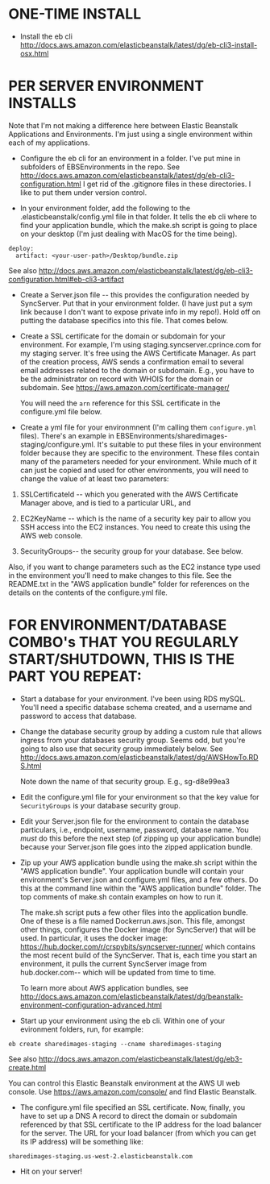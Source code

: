 ONE-TIME INSTALL
================

* Install the eb cli
	http://docs.aws.amazon.com/elasticbeanstalk/latest/dg/eb-cli3-install-osx.html

PER SERVER ENVIRONMENT INSTALLS
===============================

  Note that I'm not making a difference here between Elastic Beanstalk Applications and Environments. I'm just using a single environment within each of my applications.

* Configure the eb cli for an environment in a folder. I've put mine in subfolders of EBSEnvironments in the repo. See http://docs.aws.amazon.com/elasticbeanstalk/latest/dg/eb-cli3-configuration.html
I get rid of the .gitignore files in these directories. I  like to put them under version control.

* In your environment folder, add the following to the .elasticbeanstalk/config.yml file in that folder. It tells the eb cli where to find your application bundle, which the make.sh script is going to place on your desktop (I'm just dealing with MacOS for the time being).

```
deploy:
  artifact: <your-user-path>/Desktop/bundle.zip
```

  See also http://docs.aws.amazon.com/elasticbeanstalk/latest/dg/eb-cli3-configuration.html#eb-cli3-artifact

* Create a Server.json file -- this provides the configuration needed by SyncServer. Put that in your environment folder. (I have just put a sym link because I don't want to expose private info in my repo!). Hold off on putting the database specifics into this file. That comes below.

* Create a SSL certificate for the domain or subdomain for your environment. For example, I'm using staging.syncserver.cprince.com for my staging server. It's free using the AWS Certificate Manager. As part of the creation process, AWS sends a confirmation email to several email addresses related to the domain or subdomain. E.g., you have to be the administrator on record with WHOIS for the domain or subdomain. See https://aws.amazon.com/certificate-manager/

  You will need the `arn` reference for this SSL certificate in the configure.yml file below.

* Create a yml file for your environmnent (I'm calling them `configure.yml` files). There's an example in EBSEnvironments/sharedimages-staging/configure.yml. It's suitable to put these files in your environment folder because they are specific to the environment. These files contain many of the parameters needed for your environment. While much of it can just be copied and used for other environments, you will need to change the value of at least two parameters:

1. SSLCertificateId -- which you generated with the AWS Certificate Manager above, and is tied to a particular URL, and 

2. EC2KeyName -- which is the name of a security key pair to allow you SSH access into the EC2 instances. You need to create this using the AWS web console.

3. SecurityGroups-- the security group for your database. See below.
    
  Also, if you want to change parameters such as the EC2 instance type used in the environment you'll need to make changes to this file. See the README.txt in the "AWS application bundle" folder for references on the details on the contents of the configure.yml file.

FOR ENVIRONMENT/DATABASE COMBO's THAT YOU REGULARLY START/SHUTDOWN, THIS IS THE PART YOU REPEAT:
================================================================================================

* Start a database for your environment. I've been using RDS mySQL. You'll need a specific database schema created, and a username and password to access that database.

* Change the database security group by adding a custom rule that allows ingress from your databases security group. Seems odd, but you're going to also use that security group immediately below. See http://docs.aws.amazon.com/elasticbeanstalk/latest/dg/AWSHowTo.RDS.html

  Note down the name of that security group. E.g., sg-d8e99ea3

* Edit the configure.yml file for your environment so that the key value for `SecurityGroups` is your database security group.

* Edit your Server.json file for the environment to contain the database particulars, i.e., endpoint, username, password, database name. You *must* do this before the next step (of zipping up your application bundle) because your Server.json file goes into the zipped application bundle.

* Zip up your AWS application bundle using the make.sh script within the "AWS application bundle". Your application bundle will contain your environment's Server.json and configure.yml files, and a few others. Do this at the command line within the "AWS application bundle" folder. The top comments of make.sh contain examples on how to run it.

  The make.sh script puts a few other files into the application bundle. One of these is a file named Dockerrun.aws.json. This file, amongst other things, configures the Docker image (for SyncServer) that will be used. In particular, it uses the docker image: https://hub.docker.com/r/crspybits/syncserver-runner/ which contains the most recent build of the SyncServer. That is, each time you start an environment, it pulls the current SyncServer image from hub.docker.com-- which will be updated from time to time.

  To learn more about AWS application bundles, see http://docs.aws.amazon.com/elasticbeanstalk/latest/dg/beanstalk-environment-configuration-advanced.html

* Start up your environment using the eb cli. Within one of your evironment folders, run, for example:

```
eb create sharedimages-staging --cname sharedimages-staging
```

  See also http://docs.aws.amazon.com/elasticbeanstalk/latest/dg/eb3-create.html

  You can control this Elastic Beanstalk environment at the AWS UI web console. Use https://aws.amazon.com/console/ and find Elastic Beanstalk.

* The configure.yml file specified an SSL certificate. Now, finally, you have to set up a DNS A record to direct the domain or subdomain referenced by that SSL certificate to the IP address for the load balancer for the server. The URL for your load balancer (from which you can get its IP address) will be something like:

```
sharedimages-staging.us-west-2.elasticbeanstalk.com
```

* Hit on your server!
